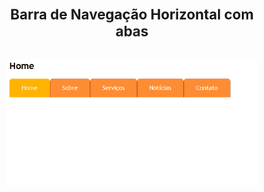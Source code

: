 <h1 align="center">
    Barra de Navegação Horizontal com abas
</h1>

<h1 align="center">
<img alt="barra-nav-horizontal-aba" title="barra-nav-horizontal-aba" src="img/nav-aba.gif"
</h1>
